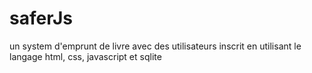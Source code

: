 # saferJs
un system d'emprunt de livre avec des utilisateurs inscrit en utilisant le langage html, css, javascript et sqlite
